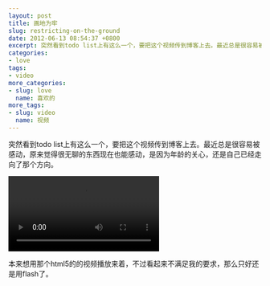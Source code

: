 ```yaml
---
layout: post
title: 画地为牢
slug: restricting-on-the-ground
date: 2012-06-13 08:54:37 +0800
excerpt: 突然看到todo list上有这么一个，要把这个视频传到博客上去。最近总是很容易被感动，原来觉得很无聊的东西现在也能感动，是因为年龄的关心，还是自己已经走向了那个方向。
categories:
- love
tags:
- video
more_categories:
- slug: love
  name: 喜欢的
more_tags:
- slug: video
  name: 视频
---
```


突然看到todo list上有这么一个，要把这个视频传到博客上去。最近总是很容易被感动，原来觉得很无聊的东西现在也能感动，是因为年龄的关心，还是自己已经走向了那个方向。

<video controls="controls">
  <source src="{{ site.path.uploads }}2012/06/13/restricting-on-the-ground/restricting.webm" type="video/webm" />
   <source src="{{ site.path.uploads }}2012/06/13/restricting-on-the-ground/restricting.mp4" type="video/mp4" />
	Your browser does not support the video tag.
</video>

本来想用那个html5的的视频播放来着，不过看起来不满足我的要求，那么只好还是用flash了。
